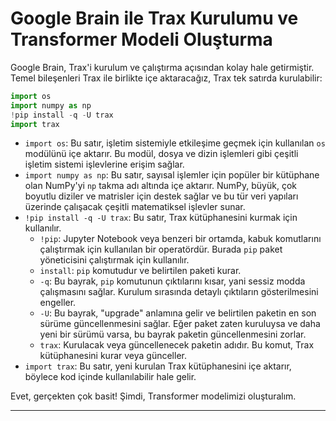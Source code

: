 # Google Brain ile Trax Kurulumu ve Transformer Modeli Oluşturma

Google Brain, Trax'i kurulum ve çalıştırma açısından kolay hale getirmiştir. Temel bileşenleri Trax ile birlikte içe aktaracağız, Trax tek satırda kurulabilir:

```python
import os 
import numpy as np
!pip install -q -U trax 
import trax
```

*   `import os`: Bu satır, işletim sistemiyle etkileşime geçmek için kullanılan `os` modülünü içe aktarır. Bu modül, dosya ve dizin işlemleri gibi çeşitli işletim sistemi işlevlerine erişim sağlar.
*   `import numpy as np`: Bu satır, sayısal işlemler için popüler bir kütüphane olan NumPy'yi `np` takma adı altında içe aktarır. NumPy, büyük, çok boyutlu diziler ve matrisler için destek sağlar ve bu tür veri yapıları üzerinde çalışacak çeşitli matematiksel işlevler sunar.
*   `!pip install -q -U trax`: Bu satır, Trax kütüphanesini kurmak için kullanılır. 
    *   `!pip`: Jupyter Notebook veya benzeri bir ortamda, kabuk komutlarını çalıştırmak için kullanılan bir operatördür. Burada `pip` paket yöneticisini çalıştırmak için kullanılır.
    *   `install`: `pip` komutudur ve belirtilen paketi kurar.
    *   `-q`: Bu bayrak, `pip` komutunun çıktılarını kısar, yani sessiz modda çalışmasını sağlar. Kurulum sırasında detaylı çıktıların gösterilmesini engeller.
    *   `-U`: Bu bayrak, "upgrade" anlamına gelir ve belirtilen paketin en son sürüme güncellenmesini sağlar. Eğer paket zaten kuruluysa ve daha yeni bir sürümü varsa, bu bayrak paketin güncellenmesini zorlar.
    *   `trax`: Kurulacak veya güncellenecek paketin adıdır. Bu komut, Trax kütüphanesini kurar veya günceller.
*   `import trax`: Bu satır, yeni kurulan Trax kütüphanesini içe aktarır, böylece kod içinde kullanılabilir hale gelir.

Evet, gerçekten çok basit! Şimdi, Transformer modelimizi oluşturalım.

---

